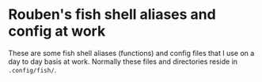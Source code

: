 # Rouben's fish shell aliases and config at work

These are some fish shell aliases (functions) and config files that I use on a day to day basis at work. Normally these files and directories reside in `.config/fish/`.
